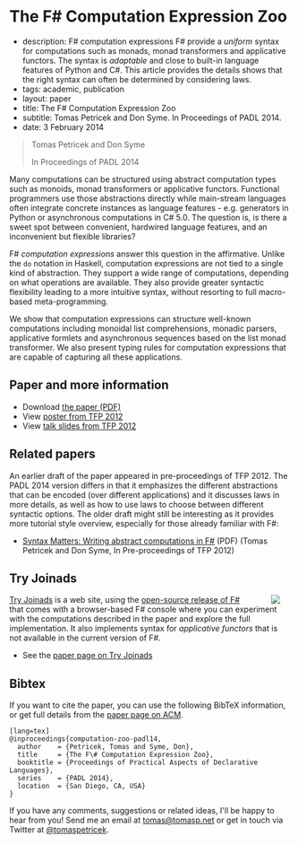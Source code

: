 # The F# Computation Expression Zoo

 - description:  F# computation expressions F# provide a _uniform_ syntax for computations such as
      monads, monad transformers and applicative functors. The syntax is _adaptable_ and
      close to built-in language features of Python and C#. This article provides the details
      shows that the right syntax can often be determined by considering laws.
 - tags: academic, publication
 - layout: paper
 - title: The F# Computation Expression Zoo
 - subtitle: Tomas Petricek and Don Syme. In Proceedings of PADL 2014.
 - date: 3 February 2014 

> Tomas Petricek and Don Syme
>
> In Proceedings of PADL 2014
  
Many computations can be structured using abstract computation types such as monoids, monad transformers or 
applicative functors. Functional programmers use those abstractions directly while main-stream
languages often integrate concrete instances as language features - e.g. generators in Python
or asynchronous computations in C# 5.0. The question is, is there a sweet spot between 
convenient, hardwired language features, and an inconvenient but flexible libraries?

F# _computation expressions_ answer this question in the affirmative. Unlike 
the `do` notation in Haskell, computation expressions are not tied to a single kind of abstraction.
They support a wide range of computations, depending on what operations are available. They also 
provide greater syntactic flexibility leading to a more intuitive syntax, without resorting to 
full macro-based meta-programming. 

We show that computation expressions can structure well-known computations including monoidal 
list comprehensions, monadic parsers, applicative formlets and asynchronous sequences based on the 
list monad transformer. We also present typing rules for computation expressions that are capable of 
capturing all these applications. 


## Paper and more information

 - Download [the paper (PDF)](computation-zoo.pdf)
 - View [poster from TFP 2012](poster-tfp.pdf)
 - View [talk slides from TFP 2012](talk-tfp.pdf)

## Related papers

An earlier draft of the paper appeared in pre-proceedings of TFP 2012. The PADL 2014 version
differs in that it emphasizes the different abstractions that can be encoded (over different
applications) and it discusses laws in more details, as well as how to use laws to choose 
between different syntactic options. 
The older draft might still be interesting as it provides more tutorial style overview,
especially for those already familiar with F#:

 -  [Syntax Matters: Writing abstract computations in F#](syntax-matters.pdf) (PDF)
    (Tomas Petricek and Don Syme, In Pre-proceedings of TFP 2012)

## Try Joinads

<img src="tryjoinads.png" style="float:right;margin:0px 20px 0px 30px" />

[Try Joinads](http://tryjoinads.org) is a web site, using the 
[open-source release of F#](https://github.com/fsharp/fsharp) that comes
with a browser-based F# console where you can experiment with the computations
described in the paper and explore the full implementation. It also implements
syntax for _applicative functors_ that is not available in the current version of F#.

 - See the [paper page on Try Joinads](http://tryjoinads.org/index.html?computations/home.html) 
 
## <a id="cite">Bibtex</a>
If you want to cite the paper, you can use the following BibTeX information, or
get full details from the [paper page on ACM](#).

    [lang=tex]
    @inproceedings{computation-zoo-padl14,
      author    = {Petricek, Tomas and Syme, Don},
      title     = {The F\# Computation Expression Zoo},
      booktitle = {Proceedings of Practical Aspects of Declarative Languages},
      series    = {PADL 2014},
      location  = {San Diego, CA, USA}
    } 


If you have any comments, suggestions or related ideas, I'll be happy to 
hear from you! Send me an email at [tomas@tomasp.net](mailto:tomas@tomasp.net)
or get in touch via Twitter at [@tomaspetricek](http://twitter.com/tomaspetricek).
